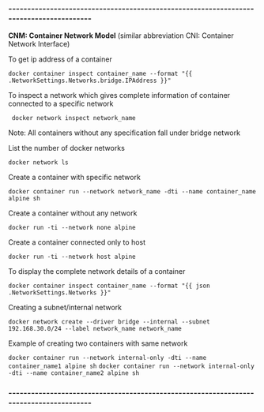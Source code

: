 ### ---------------------------------------------------------------------------------------
**CNM: Container Network Model** (similar abbreviation CNI: Container Network Interface)

To get ip address of a container

``` docker container inspect container_name --format "{{ .NetworkSettings.Networks.bridge.IPAddress }}" ```

To inspect a network which gives complete information of container connected to a specific network

```  docker network inspect network_name ```

Note: All containers without any specification fall under bridge network

List the number of docker networks

``` docker network ls ```

Create a container with specific network

``` docker container run --network network_name -dti --name container_name alpine sh ```

Create a container without any network

``` docker run -ti --network none alpine ```

Create a container connected only to host

``` docker run -ti --network host alpine ```

To display the complete network details of a container

``` docker container inspect container_name --format "{{ json .NetworkSettings.Networks }}" ```

Creating a subnet/internal network

``` docker network create --driver bridge --internal --subnet 192.168.30.0/24 --label network_name network_name ```

Example of creating two containers with same network

``` docker container run --network internal-only -dti --name container_name1 alpine sh ```
``` docker container run --network internal-only -dti --name container_name2 alpine sh ```
### ---------------------------------------------------------------------------------------
